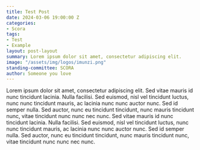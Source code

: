 ```yaml
---
title: Test Post
date: 2024-03-06 19:00:00 Z
categories:
- Scora
tags:
- Test
- Example
layout: post-layout
summary: Lorem ipsum dolor sit amet, consectetur adipiscing elit.
image: "/assets/img/logos/imunzi.png"
standing-committee: SCORA
author: Someone you love
---
```


Lorem ipsum dolor sit amet, consectetur adipiscing elit. Sed vitae mauris id nunc tincidunt lacinia. Nulla facilisi. Sed euismod, nisl vel tincidunt luctus, nunc nunc tincidunt mauris, ac lacinia nunc nunc auctor nunc. Sed id semper nulla. Sed auctor, nunc eu tincidunt tincidunt, nunc mauris tincidunt nunc, vitae tincidunt nunc nunc nec nunc. Sed vitae mauris id nunc tincidunt lacinia. Nulla facilisi. Sed euismod, nisl vel tincidunt luctus, nunc nunc tincidunt mauris, ac lacinia nunc nunc auctor nunc. Sed id semper nulla. Sed auctor, nunc eu tincidunt tincidunt, nunc mauris tincidunt nunc, vitae tincidunt nunc nunc nec nunc.

